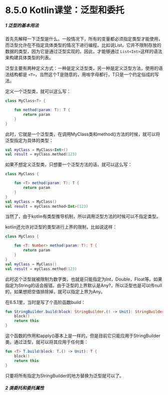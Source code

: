 # 8.5.0 Kotlin课堂：泛型和委托

##### 1 泛型的基本用法

首先先解释一下泛型是什么。一般情况下，所有的变量都必须指定类型才能使用，而泛型允许在不指定具体类型的情况下进行编程。比如说List，它并不限制存放的数据的类型，因为它是通过泛型实现的。因此，才能够通过 `List<Int>`这样的语法来构建具体类型的列表。

泛型主要有两种定义方式：一种是定义泛型类，另一种是定义泛型方法，使用的语法结构都是 `<T>`，当然这个T是随意的，用啥字母都行，T只是一个约定俗成的写法。

定义一个泛型类，就可以这么写：

```kotlin
class MyClass<T> {

    fun method(param: T): T {
        return param
    }
}
```

此时，它就是一个泛型类，在调用MyClass类和method()方法的时候，就可以将泛型指定为具体的类型：

```kotlin
val myClass = MyClass<Int>()
val result = myClass.method(123)
```

如果不想定义泛型类，只想要一个泛型方法的话，就可以这么写：

```kotlin
class MyClass {

    fun <T> method(param: T): T {
        return param
    }
}
val myClass = MyClass()
val result = myClass.method<Int>(123)
```

当然了，由于kotlin有类型推导机制，所以调用泛型方法的时候可以不指定类型。

kotlin还允许对泛型的类型进行上界的限制，比如说这样：

```kotlin
class MyClass {

    fun <T: Number> method(param: T): T {
        return param
    }
}
val myClass = MyClass()
val result = myClass.method(123)
```

此时这个泛型就被限制为数字类，也就是只能指定为Int，Double，Float等。如果指定为String的话会报错。由于泛型的上界默认是Any?，所以泛型也是可以传null的，如果想把空值排除掉，就可以指定上界为Any。

在6.5.1里，当时是写了个高阶函数build：

```kotlin
fun StringBuilder.build(block: StringBuilder.() -> Unit): StringBuilder {
    block()
    return this
}
```

这个函数的作用和apply()基本上是一样的，但是目前它只能应用于StringBuilder类。通过泛型，就可以将其应用于任何类：

```kotlin
fun <T> T.build(block: T.() -> Unit): T {
    block()
    return this
}
```

只要将所有指定为StringBuilder的地方替换为泛型就可以了。

##### 2 类委托和委托属性
